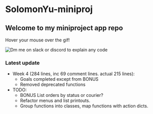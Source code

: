 # SolomonYu-miniproj

## Welcome to my miniproject app repo

Hover your mouse over the gif!

![Dm me on slack or discord to explain any code](https://c.tenor.com/ihqN6a3iiYEAAAAC/pikachu-shocked-face-stunned.gif)

### Latest update

* Week 4 (284 lines, inc 69 comment lines. actual 215 lines):
  * Goals completed except from BONUS
  * Removed deprecated functions
* TODO:
  * BONUS List orders by status or courier?
  * Refactor menus and list printouts.
  * Group functions into classes, map functions with action dicts.
